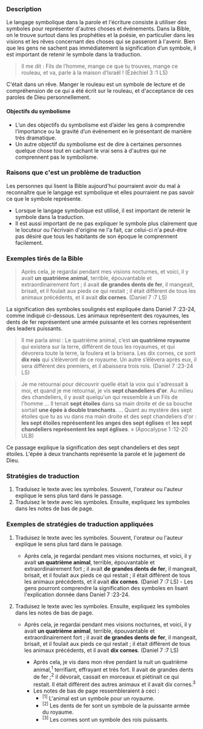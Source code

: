 
### Description

Le langage symbolique dans la parole et l'écriture consiste à utiliser des symboles pour représenter d'autres choses et événements. Dans la Bible, on le trouve surtout dans les prophéties et la poésie, en particulier dans les visions et les rêves concernant des choses qui se passeront à l'avenir. Bien que les gens ne sachent pas immédiatement la signification d’un symbole, il est important de retenir le symbole dans la traduction.

>Il me dit : Fils de l’homme, mange ce que tu trouves, mange ce rouleau, et va, parle à la maison d’Israël ! (Ézéchiel 3 :1 LS) 

C'était dans un rêve. Manger le rouleau est un symbole de lecture et de compréhension de ce qui a été écrit sur le rouleau, et d'acceptance de ces paroles de Dieu personnellement.


#### Objectifs du symbolisme

* L’un des objectifs du symbolisme est d’aider les gens à comprendre l’importance ou la gravité d’un événement en le présentant de manière très dramatique.
* Un autre objectif du symbolisme est de dire à certaines personnes quelque chose tout en cachant le vrai sens à d'autres qui ne comprennent pas le symbolisme.


### Raisons que c'est un problème de traduction

Les personnes qui lisent la Bible aujourd'hui pourraient avoir du mal à reconnaître que le langage est symbolique et elles pourraient ne pas savoir ce que le symbole représente.

* Lorsque le langage symbolique est utilisé, il est important de retenir le symbole dans la traduction.
* Il est aussi important de ne pas expliquer le symbole plus clairement que le locuteur ou l'écrivain d'origine ne l'a fait, car celui-ci n'a peut-être pas désiré que tous les habitants de son époque le comprennent facilement.


### Exemples tirés de la Bible

>Après cela, je regardai pendant mes visions nocturnes, et voici, il y avait **un quatrième animal**, terrible, épouvantable et extraordinairement fort ; il avait **de grandes dents de fer**, il mangeait, brisait, et il foulait aux pieds ce qui restait ; il était différent de tous les animaux précédents, et il avait **dix cornes**. (Daniel 7 :7 LS)

La signification des symboles soulignés est expliquée dans Daniel 7 :23-24, comme indiqué ci-dessous. Les animaux représentent des royaumes, les dents de fer représentent une armée puissante et les cornes représentent des leaders puissants.

>Il me parla ainsi : Le quatrième animal, c’est **un quatrième royaume** qui existera sur la terre, différent de tous les royaumes, et qui dévorera toute la terre, la foulera et la brisera. Les dix cornes, ce sont **dix rois** qui s’élèveront de ce royaume. Un autre s’élèvera après eux, il sera différent des premiers, et il abaissera trois rois. (Daniel 7 :23-24 LS)

>Je me retournai pour découvrir quelle était la voix qui s'adressait à moi, et quand je me retournai, je vis **sept chandeliers d'or**. Au milieu des chandeliers, il y avait quelqu'un qui ressemble à un Fils de l'homme … Il tenait **sept étoiles** dans sa main droite et de sa bouche sortait **une épée à double tranchants**. … Quant au mystère des sept étoiles que tu as vu dans ma main droite et des sept chandeliers d'or : **les sept étoiles représentent les anges des sept églises** et **les sept chandeliers représentent les sept églises**. » (Apocalypse 1 :12-20 ULB)

Ce passage explique la signification des sept chandeliers et des sept étoiles. L'épée à deux tranchants représente la parole et le jugement de Dieu.


### Stratégies de traduction

1. Traduisez le texte avec les symboles. Souvent, l'orateur ou l'auteur explique le sens plus tard dans le passage.
1. Traduisez le texte avec les symboles. Ensuite, expliquez les symboles dans les notes de bas de page.


### Exemples de stratégies de traduction appliquées

1. Traduisez le texte avec les symboles. Souvent, l'orateur ou l'auteur explique le sens plus tard dans le passage.

    * Après cela, je regardai pendant mes visions nocturnes, et voici, il y avait **un quatrième animal**, terrible, épouvantable et extraordinairement fort ; il avait **de grandes dents de fer**, il mangeait, brisait, et il foulait aux pieds ce qui restait ; il était différent de tous les animaux précédents, et il avait **dix cornes**. (Daniel 7 :7 LS) - Les gens pourront comprendre la signification des symboles en lisant l'explication donnée dans Daniel 7 :23-24.

1. Traduisez le texte avec les symboles. Ensuite, expliquez les symboles dans les notes de bas de page.

    * Après cela, je regardai pendant mes visions nocturnes, et voici, il y avait **un quatrième animal**, terrible, épouvantable et extraordinairement fort ; il avait **de grandes dents de fer**, il mangeait, brisait, et il foulait aux pieds ce qui restait ; il était différent de tous les animaux précédents, et il avait **dix cornes**. (Daniel 7 :7 LS)

        * Après cela, je vis dans mon rêve pendant la nuit un quatrième animal,<sup>1</sup> terrifiant, effrayant et très fort. Il avait de grandes dents de fer ;<sup>2</sup> il dévorait, cassait en morceaux et piétinait ce qui restait. Il était différent des autres animaux et il avait dix cornes.<Sup>3</sup>
        * Les notes de bas de page ressembleraient à ceci :
            * <sup>[1]</sup> L'animal est un symbole pour un royaume. 
            * <sup>[2]</sup> Les dents de fer sont un symbole de la puissante armée du royaume.
            * <sup>[3]</sup> Les cornes sont un symbole des rois puissants.
